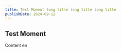 ```yaml
---
title: Test Moment long title long title long title
publishDate: 2024-09-12
---
```


## Test Moment

Content en
